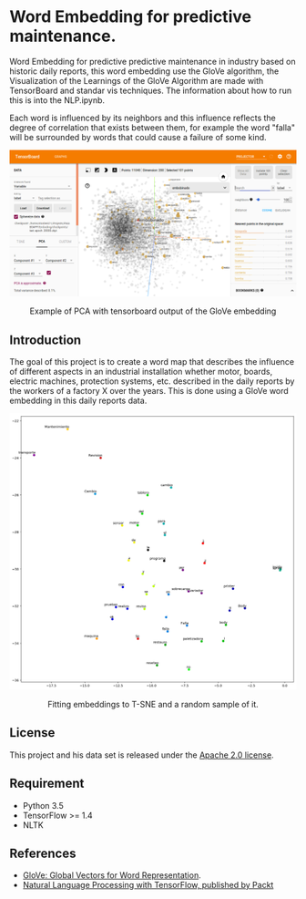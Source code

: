 # Word Embedding for predictive maintenance.

Word Embedding for predictive predictive maintenance in industry based on historic daily reports, this word embedding use the GloVe algorithm, the Visualization  of the Learnings of the GloVe Algorithm are made with TensorBoard and standar vis techniques. The information about how to run this is into the NLP.ipynb.

Each word is influenced by its neighbors and this influence reflects the degree of correlation that exists between them, for example the word "falla" will be surrounded by words that could cause a failure of some kind.


<div align="center">
  <img src="tests/tensorboard.png" width="700px" />
  <p>Example of PCA with tensorboard output of the GloVe embedding</p>
</div>


## Introduction

The goal of this project is to create a word map that describes the influence of different aspects in an industrial installation whether motor, boards, electric machines, protection systems, etc. described in the daily reports by the workers of a factory X over the years. This is done using a GloVe word embedding in this daily reports data.


<div align="center">
  <img src="tests/index.png" width="700px" />
  <p>Fitting embeddings to T-SNE and a random sample of it. </p>
</div>

## License

This project and his data set is released under the [Apache 2.0 license](https://github.com/facebookresearch/detectron/blob/master/LICENSE). 


## Requirement
- Python 3.5
- TensorFlow >= 1.4
- NLTK



## References

- [GloVe: Global Vectors for Word Representation](https://nlp.stanford.edu/projects/glove/).
- [Natural Language Processing with TensorFlow, published by Packt
](https://github.com/PacktPublishing/Natural-Language-Processing-with-TensorFlow)
